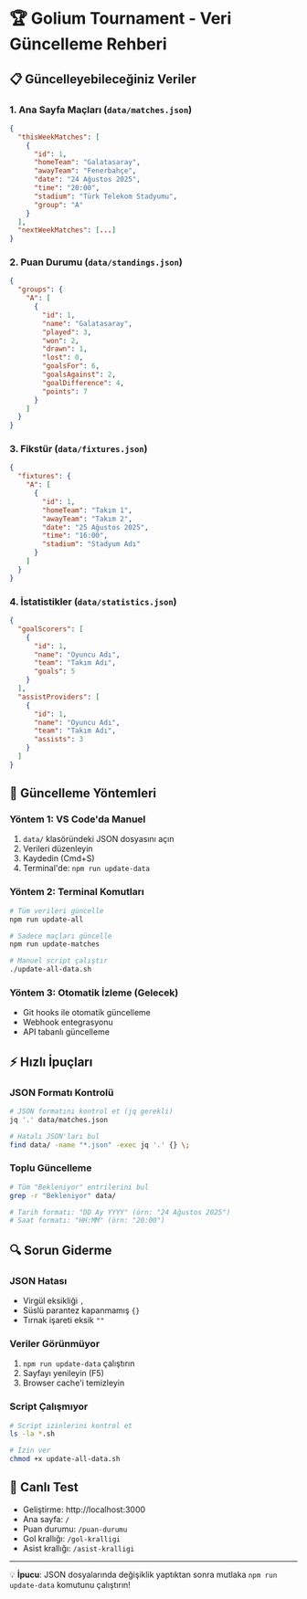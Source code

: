 # 🏆 Golium Tournament - Veri Güncelleme Rehberi

## 📋 Güncelleyebileceğiniz Veriler

### 1. **Ana Sayfa Maçları** (`data/matches.json`)
```json
{
  "thisWeekMatches": [
    {
      "id": 1,
      "homeTeam": "Galatasaray",
      "awayTeam": "Fenerbahçe",
      "date": "24 Ağustos 2025",
      "time": "20:00",
      "stadium": "Türk Telekom Stadyumu",
      "group": "A"
    }
  ],
  "nextWeekMatches": [...]
}
```

### 2. **Puan Durumu** (`data/standings.json`)
```json
{
  "groups": {
    "A": [
      {
        "id": 1,
        "name": "Galatasaray",
        "played": 3,
        "won": 2,
        "drawn": 1,
        "lost": 0,
        "goalsFor": 6,
        "goalsAgainst": 2,
        "goalDifference": 4,
        "points": 7
      }
    ]
  }
}
```

### 3. **Fikstür** (`data/fixtures.json`)
```json
{
  "fixtures": {
    "A": [
      {
        "id": 1,
        "homeTeam": "Takım 1",
        "awayTeam": "Takım 2",
        "date": "25 Ağustos 2025",
        "time": "16:00",
        "stadium": "Stadyum Adı"
      }
    ]
  }
}
```

### 4. **İstatistikler** (`data/statistics.json`)
```json
{
  "goalScorers": [
    {
      "id": 1,
      "name": "Oyuncu Adı",
      "team": "Takım Adı",
      "goals": 5
    }
  ],
  "assistProviders": [
    {
      "id": 1,
      "name": "Oyuncu Adı",
      "team": "Takım Adı",
      "assists": 3
    }
  ]
}
```

## 🚀 Güncelleme Yöntemleri

### Yöntem 1: VS Code'da Manuel
1. `data/` klasöründeki JSON dosyasını açın
2. Verileri düzenleyin
3. Kaydedin (Cmd+S)
4. Terminal'de: `npm run update-data`

### Yöntem 2: Terminal Komutları
```bash
# Tüm verileri güncelle
npm run update-all

# Sadece maçları güncelle
npm run update-matches

# Manuel script çalıştır
./update-all-data.sh
```

### Yöntem 3: Otomatik İzleme (Gelecek)
- Git hooks ile otomatik güncelleme
- Webhook entegrasyonu
- API tabanlı güncelleme

## ⚡ Hızlı İpuçları

### JSON Formatı Kontrolü
```bash
# JSON formatını kontrol et (jq gerekli)
jq '.' data/matches.json

# Hatalı JSON'ları bul
find data/ -name "*.json" -exec jq '.' {} \;
```

### Toplu Güncelleme
```bash
# Tüm "Bekleniyor" entrilerini bul
grep -r "Bekleniyor" data/

# Tarih formatı: "DD Ay YYYY" (örn: "24 Ağustos 2025")
# Saat formatı: "HH:MM" (örn: "20:00")
```

## 🔍 Sorun Giderme

### JSON Hatası
- Virgül eksikliği `,`
- Süslü parantez kapanmamış `{}`
- Tırnak işareti eksik `""`

### Veriler Görünmüyor
1. `npm run update-data` çalıştırın
2. Sayfayı yenileyin (F5)
3. Browser cache'i temizleyin

### Script Çalışmıyor
```bash
# Script izinlerini kontrol et
ls -la *.sh

# İzin ver
chmod +x update-all-data.sh
```

## 📱 Canlı Test
- Geliştirme: http://localhost:3000
- Ana sayfa: `/`
- Puan durumu: `/puan-durumu`
- Gol krallığı: `/gol-kralligi`
- Asist krallığı: `/asist-kralligi`

---
💡 **İpucu**: JSON dosyalarında değişiklik yaptıktan sonra mutlaka `npm run update-data` komutunu çalıştırın!

